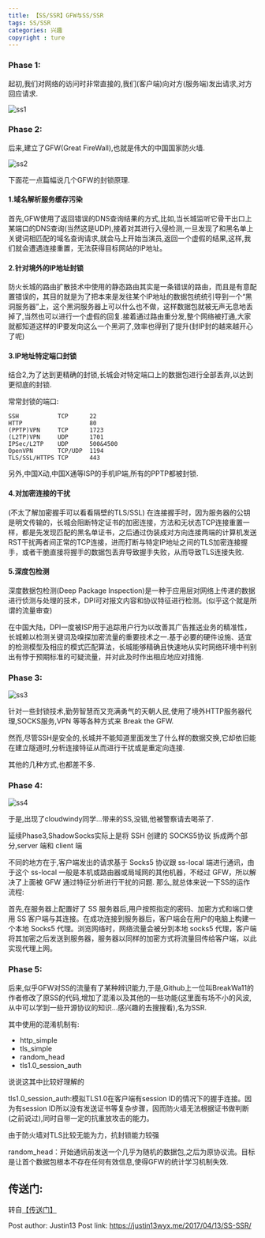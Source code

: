 ```yaml
---
title: 【SS/SSR】GFW与SS/SSR
tags: SS/SSR
categories: 兴趣
copyright : ture
---
```


### Phase 1:

起初,我们对网络的访问时非常直接的,我们(客户端)向对方(服务端)发出请求,对方回应请求.

![ss1](http://p95stksgt.bkt.clouddn.com/ss1.jpg)

### Phase 2:

后来,建立了GFW(Great FireWall),也就是伟大的中国国家防火墙.


![ss2](http://p95stksgt.bkt.clouddn.com/ss2.jpg)

下面花一点篇幅说几个GFW的封锁原理.

#### 1.域名解析服务缓存污染

首先,GFW使用了返回错误的DNS查询结果的方式,比如,当长城监听它骨干出口上某端口的DNS查询(当然这是UDP),接着对其进行入侵检测,一旦发现了和黑名单上关键词相匹配的域名查询请求,就会马上开始当演员,返回一个虚假的结果,这样,我们就会遭遇连接重置，无法获得目标网站的IP地址。

#### 2.针对境外的IP地址封锁

防火长城的路由扩散技术中使用的静态路由其实是一条错误的路由，而且是有意配置错误的，其目的就是为了把本来是发往某个IP地址的数据包统统引导到一个“黑洞服务器”上，这个黑洞服务器上可以什么也不做，这样数据包就被无声无息地丢掉了,当然也可以进行一个虚假的回复.接着通过路由重分发,整个网络被打通,大家就都知道这样的IP要发向这么一个黑洞了,效率也得到了提升(封IP封的越来越开心了呢)

#### 3.IP地址特定端口封锁

结合2,为了达到更精确的封锁,长城会对特定端口上的数据包进行全部丢弃,以达到更彻底的封锁.

常常封锁的端口:

```
SSH           TCP      22
HTTP                   80
(PPTP)VPN     TCP      1723
(L2TP)VPN     UDP      1701
IPSec/L2TP    UDP      500&4500
OpenVPN       TCP/UDP  1194
TLS/SSL/HTTPS TCP      443

```

另外,中国X动,中国X通等ISP的手机IP端,所有的PPTP都被封锁.

#### 4.对加密连接的干扰

(不太了解加密握手可以看看隔壁的TLS/SSL)
在连接握手时，因为服务器的公钥是明文传输的，长城会阻断特定证书的加密连接，方法和无状态TCP连接重置一样，都是先发现匹配的黑名单证书，之后通过伪装成对方向连接两端的计算机发送RST干扰两者间正常的TCP连接，进而打断与特定IP地址之间的TLS加密连接握手，或者干脆直接将握手的数据包丢弃导致握手失败，从而导致TLS连接失败.

#### 5.深度包检测

深度数据包检测(Deep Package Inspection)是一种于应用层对网络上传递的数据进行侦测与处理的技术，DPI可对报文内容和协议特征进行检测。(似乎这个就是所谓的流量审查)

在中国大陆，DPI一度被ISP用于追踪用户行为以改善其广告推送业务的精准性，长城赖以检测关键词及嗅探加密流量的重要技术之一.基于必要的硬件设施、适宜的检测模型及相应的模式匹配算法，长城能够精确且快速地从实时网络环境中判别出有悖于预期标准的可疑流量，并对此及时作出相应地应对措施.

### Phase 3:


![ss3](http://p95stksgt.bkt.clouddn.com/ss3.jpg)


针对一些封锁技术,勤劳智慧而又充满勇气的天朝人民,使用了境外HTTP服务器代理,SOCKS服务,VPN 等等各种方式来 Break the GFW.

然而,尽管SSH是安全的,长城并不能知道里面发生了什么样的数据交换,它却依旧能在建立隧道时,分析连接特征从而进行干扰或是重定向连接.

其他的几种方式,也都差不多.

### Phase 4:

![ss4](http://p95stksgt.bkt.clouddn.com/ss4.png)

于是,出现了cloudwindy同学…带来的SS,没错,他被警察请去喝茶了.

延续Phase3,ShadowSocks实际上是将 SSH 创建的
SOCKS5协议 拆成两个部分,server 端和 client 端

不同的地方在于,客户端发出的请求基于 Socks5 协议跟 ss-local 端进行通讯，由于这个 ss-local 一般是本机或路由器或局域网的其他机器，不经过 GFW，所以解决了上面被 GFW 通过特征分析进行干扰的问题.
那么,就总体来说一下SS的运作流程:

首先,在服务器上配置好了 SS 服务器后,用户按照指定的密码、加密方式和端口使用 SS 客户端与其连接。在成功连接到服务器后，客户端会在用户的电脑上构建一个本地
Socks5 代理。浏览网络时，网络流量会被分到本地
socks5 代理，客户端将其加密之后发送到服务器，服务器以同样的加密方式将流量回传给客户端，以此实现代理上网。

### Phase 5:

后来,似乎GFW对SS的流量有了某种辨识能力,于是,Github上一位叫BreakWa11的作者修改了原SS的代码,增加了混淆以及其他的一些功能(这里面有场不小的风波,从中可以学到一些开源协议的知识…感兴趣的去搜搜看),名为SSR.

其中使用的混淆机制有:

 - http_simple
 - tls_simple
 - random_head
 - tls1.0_session_auth

说说这其中比较好理解的

tls1.0_session_auth:模拟TLS1.0在客户端有session ID的情况下的握手连接。因为有session ID所以没有发送证书等复杂步骤，因而防火墙无法根据证书做判断(之前说过),同时自带一定的抗重放攻击的能力。

由于防火墙对TLS比较无能为力，抗封锁能力较强

random_head：开始通讯前发送一个几乎为随机的数据包,之后为原协议流。目标是让首个数据包根本不存在任何有效信息,使得GFW的统计学习机制失效.

## 传送门:
转自[【传送门】](https://justin13wyx.me/2017/04/13/SS-SSR/)

Post author: Justin13
Post link: https://justin13wyx.me/2017/04/13/SS-SSR/




